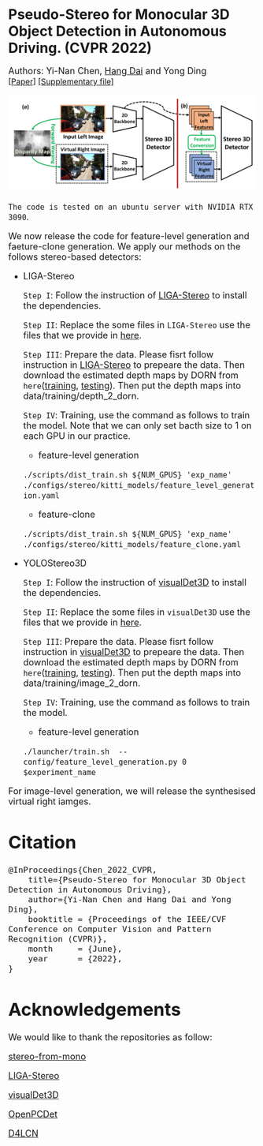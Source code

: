 # Pseudo-Stereo for Monocular 3D Object Detection in Autonomous Driving. (CVPR 2022)
<font size=4> Authors: Yi-Nan Chen, [Hang Dai](https://scholar.google.com/citations?hl=en&user=6yvjpQQAAAAJ&view_op=list_works) and Yong Ding \
<font size=3>[\[Paper\]](https://arxiv.org/abs/2203.02112) [\[Supplementary file\]](pdf/supplementary_file.pdf)</font>

![avatar](img/overview.png)

`The code is tested on an ubuntu server with NVIDIA RTX 3090`.

We now release the code for feature-level generation and faeture-clone generation. We apply our methods on the follows stereo-based detectors:
- LIGA-Stereo

    `Step I`: Follow the instruction of [LIGA-Stereo](https://github.com/xy-guo/LIGA-Stereo) to install the dependencies.

    `Step II`: Replace the some files in `LIGA-Stereo` use the files that we provide in [here](stereo_models/LIGA-Stereo).

    `Step III`: Prepare the data. Please fisrt follow instruction in [LIGA-Stereo](https://github.com/xy-guo/LIGA-Stereo) to prepeare the data. Then download the estimated depth maps by DORN from `here`([training](https://drive.google.com/open?id=1lSJpQ8GUCxRNtWxo0lduYAbWkkXQa2cb), [testing](https://drive.google.com/file/d/1JuDhHGH8DXzNkZSmaVrWyEhI3YuE2GqT/view)). Then put the depth maps into data/training/depth_2_dorn.

    `Step IV`: Training, use the command as follows to train the model. Note that we can only set bacth size to 1 on each GPU in our practice.
    - feature-level generation

    `./scripts/dist_train.sh ${NUM_GPUS} 'exp_name' ./configs/stereo/kitti_models/feature_level_generation.yaml`

    - feature-clone

    `./scripts/dist_train.sh ${NUM_GPUS} 'exp_name' ./configs/stereo/kitti_models/feature_clone.yaml`
    
- YOLOStereo3D

    `Step I`: Follow the instruction of [visualDet3D](https://github.com/Owen-Liuyuxuan/visualDet3D) to install the dependencies.

    `Step II`: Replace the some files in `visualDet3D` use the files that we provide in [here](stereo_models/YOLOStereo3D).

    `Step III`: Prepare the data. Please fisrt follow instruction in [visualDet3D](https://github.com/Owen-Liuyuxuan/visualDet3D) to prepeare the data. Then download the estimated depth maps by DORN from `here`([training](https://drive.google.com/open?id=1lSJpQ8GUCxRNtWxo0lduYAbWkkXQa2cb), [testing](https://drive.google.com/file/d/1JuDhHGH8DXzNkZSmaVrWyEhI3YuE2GqT/view)). Then put the depth maps into data/training/image_2_dorn.

    `Step IV`: Training, use the command as follows to train the model.

    - feature-level generation
    
    `./launcher/train.sh  --config/feature_level_generation.py 0 $experiment_name `

For image-level generation, we will release the synthesised virtual right iamges.
# Citation
```
@InProceedings{Chen_2022_CVPR,
    title={Pseudo-Stereo for Monocular 3D Object Detection in Autonomous Driving},
    author={Yi-Nan Chen and Hang Dai and Yong Ding},
    booktitle = {Proceedings of the IEEE/CVF Conference on Computer Vision and Pattern Recognition (CVPR)},
    month     = {June},
    year      = {2022},
}
```
# Acknowledgements
 We would like to thank the repositories as follow:

 [stereo-from-mono](https://github.com/nianticlabs/stereo-from-mono)

 [LIGA-Stereo](https://github.com/xy-guo/LIGA-Stereo)

 [visualDet3D](https://github.com/Owen-Liuyuxuan/visualDet3D)

 [OpenPCDet](https://github.com/open-mmlab/OpenPCDet)
 
 [D4LCN](https://github.com/dingmyu/D4LCN)


